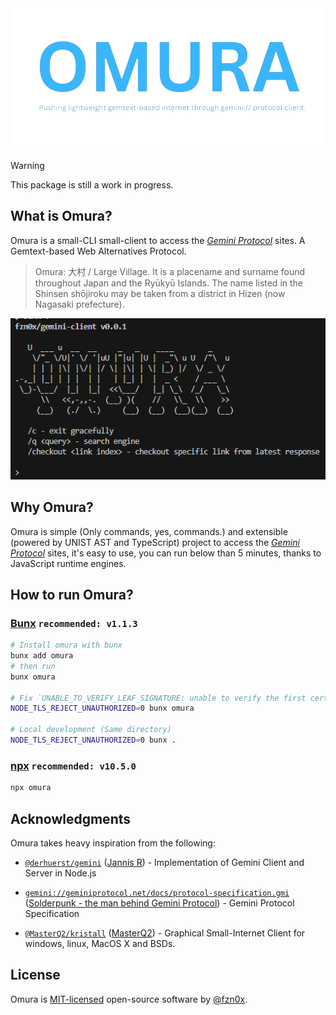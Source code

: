 <div style="text-align:center">
    <img src="./assets/omura.png" alt="Omura is CLI client to access the Gemini Protocol sites. A Gemtext-based Web Alternatives Protocol.">
</div>

> [!WARNING]
> This package is still a work in progress.

## What is Omura?

Omura is a small-CLI small-client to access the [_Gemini Protocol_](https://geminiprotocol.net/) sites. A Gemtext-based Web Alternatives Protocol.

> Omura: 大村 / Large Village. It is a placename and surname found throughout Japan and the Ryūkyū Islands. The name listed in the Shinsen shōjiroku may be taken from a district in Hizen (now Nagasaki prefecture).

<div style="text-align:center">
    <img src="./assets/terminal.png" alt="Omura is CLI client to access the Gemini Protocol sites. A Gemtext-based Web Alternatives Protocol.">
</div>

## Why Omura?

Omura is simple (Only commands, yes, commands.) and extensible (powered by UNIST AST and TypeScript) project to access the [_Gemini Protocol_](https://geminiprotocol.net/) sites, it's easy to use, you can run below than 5 minutes, thanks to JavaScript runtime engines.

## How to run Omura?

### [Bunx](https://bun.sh/docs/cli/bunx) `recommended: v1.1.3`

```bash
# Install omura with bunx
bunx add omura
# then run
bunx omura

# Fix `UNABLE_TO_VERIFY_LEAF_SIGNATURE: unable to verify the first certificate`
NODE_TLS_REJECT_UNAUTHORIZED=0 bunx omura

# Local development (Same directory)
NODE_TLS_REJECT_UNAUTHORIZED=0 bunx .
```

### [npx](https://nodejs.org/en/download) `recommended: v10.5.0`

```bash
npx omura
```

## Acknowledgments

Omura takes heavy inspiration from the following:

- [`@derhuerst/gemini`](https://github.com/derhuerst/gemini) ([Jannis R](https://github.com/derhuerst)) - Implementation of Gemini Client and Server in Node.js

- [`gemini://geminiprotocol.net/docs/protocol-specification.gmi`](https://geminiprotocol.net/docs/protocol-specification.gmi) ([Solderpunk - the man behind Gemini Protocol](https://zaibatsu.circumlunar.space/~solderpunk/)) - Gemini Protocol Specification

- [`@MasterQ2/kristall`](https://github.com/MasterQ32/kristall) ([MasterQ2](https://github.com/MasterQ32)) - Graphical Small-Internet Client for windows, linux, MacOS X and BSDs.

## License

Omura is [MIT-licensed](LICENSE) open-source software by [@fzn0x](https://fzn0x.dev).

<!-- and [contributors](https://github.com/fzn0x/omura/graphs/contributors):

<a href="https://github.com/fzn0x/omura/graphs/contributors">
  <img src="https://contrib.rocks/image?repo=fzn0x/omura" />
</a> -->
